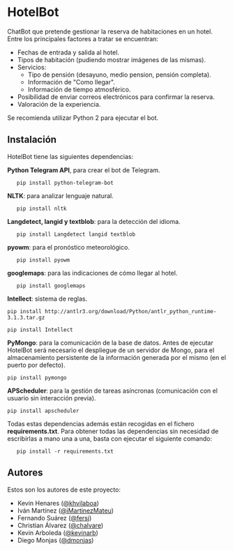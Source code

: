 # HotelBot
ChatBot que pretende gestionar la reserva de habitaciones en un hotel. Entre los principales factores a tratar se encuentran:
- Fechas de entrada y salida al hotel.
- Tipos de habitación (pudiendo mostrar imágenes de las mismas).
- Servicios:
  - Tipo de pensión (desayuno, medio pension, pensión completa).
  - Información de "Como llegar".
  - Información de tiempo atmosférico.
- Posibilidad de enviar correos electrónicos para confirmar la reserva.
- Valoración de la experiencia.

Se recomienda utilizar Python 2 para ejecutar el bot.

## Instalación
HotelBot tiene las siguientes dependencias:

**Python Telegram API**, para crear el bot de Telegram.

```   pip install python-telegram-bot```

**NLTK**: para analizar lenguaje natural.

```   pip install nltk```

**Langdetect, langid y textblob**: para la detección del idioma.

```   pip install Langdetect langid textblob```

**pyowm**: para el pronóstico meteorológico.

```   pip install pyowm```

**googlemaps**: para las indicaciones de cómo llegar al hotel.

```   pip install googlemaps```

**Intellect**: sistema de reglas.

```pip install http://antlr3.org/download/Python/antlr_python_runtime-3.1.3.tar.gz```

```pip install Intellect```

**PyMongo**: para la comunicación de la base de datos. Antes de ejecutar HotelBot será necesario el despliegue de un servidor de Mongo, para el almacenamiento persistente de la información generada por el mismo (en el puerto por defecto).

```pip install pymongo```

**APScheduler**: para la gestión de tareas asíncronas (comunicación con el usuario sin interacción previa).

```pip install apscheduler```

Todas estas dependencias además están recogidas en el fichero **requirements.txt**. Para obtener todas las dependencias
sin necesidad de escribirlas a mano una a una, basta con ejecutar el siguiente comando:

```   pip install -r requirements.txt```

## Autores
Estos son los autores de este proyecto:
- Kevin Henares ([@khvilaboa](https://github.com/khvilaboa))
- Iván Martínez ([@iMartinezMateu](https://github.com/iMartinezMateu))
- Fernando Suárez ([@fersj](https://github.com/fersj))
- Christian Álvarez ([@chalvare](https://github.com/chalvare))
- Kevin Arboleda ([@kevinarb](https://github.com/kevinarb))
- Diego Monjas ([@dmonjas](https://github.com/dmonjas))

